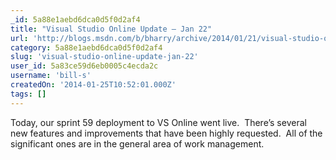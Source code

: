 ```yaml
---
_id: 5a88e1aebd6dca0d5f0d2af4
title: "Visual Studio Online Update – Jan 22"
url: 'http://blogs.msdn.com/b/bharry/archive/2014/01/21/visual-studio-online-update-jan-20.aspx'
category: 5a88e1aebd6dca0d5f0d2af4
slug: 'visual-studio-online-update-jan-22'
user_id: 5a83ce59d6eb0005c4ecda2c
username: 'bill-s'
createdOn: '2014-01-25T10:52:01.000Z'
tags: []
---
```


Today, our sprint 59 deployment to VS Online went live.  There’s several new features and improvements that have been highly requested.  All of the significant ones are in the general area of work management.
